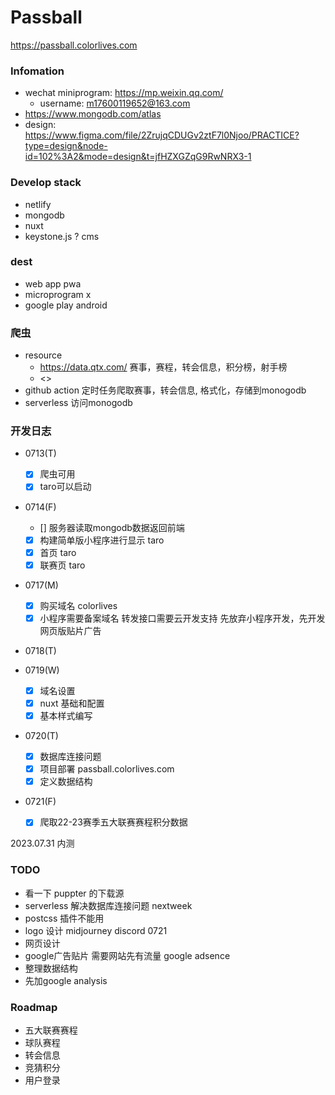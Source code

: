 # Passball

<https://passball.colorlives.com>

### Infomation

- wechat miniprogram: <https://mp.weixin.qq.com/>
  - username: m17600119652@163.com
- <https://www.mongodb.com/atlas> 
- design: <https://www.figma.com/file/2ZrujqCDUGv2ztF7l0Njoo/PRACTICE?type=design&node-id=102%3A2&mode=design&t=jfHZXGZqG9RwNRX3-1>

### Develop stack

- netlify
- mongodb
- nuxt
- keystone.js ? cms


### dest

- web app pwa 
- microprogram x
- google play android


### 爬虫

- resource
  - <https://data.qtx.com/> 赛事，赛程，转会信息，积分榜，射手榜
  - <>
- github action 定时任务爬取赛事，转会信息, 格式化，存储到monogodb
- serverless 访问monogodb






### 开发日志


- 0713(T)
  - [x] 爬虫可用
  - [x] taro可以启动

- 0714(F) 
  - [] 服务器读取mongodb数据返回前端
  - [x] 构建简单版小程序进行显示 taro
  - [x] 首页 taro
  - [x] 联赛页 taro

- 0717(M)
  - [x] 购买域名 colorlives
  - [x] 小程序需要备案域名 转发接口需要云开发支持 先放弃小程序开发，先开发网页版贴片广告

- 0718(T)

- 0719(W)
  - [x] 域名设置
  - [x] nuxt 基础和配置
  - [x] 基本样式编写

- 0720(T)
  - [x] 数据库连接问题
  - [x] 项目部署 passball.colorlives.com
  - [x] 定义数据结构

- 0721(F)
  - [x] 爬取22-23赛季五大联赛赛程积分数据








2023.07.31 内测

### TODO 


- 看一下 puppter 的下载源
- serverless 解决数据库连接问题 nextweek
- postcss 插件不能用
- logo 设计 midjourney discord 0721
- 网页设计
- google广告贴片
  需要网站先有流量 google adsence
- 整理数据结构
- 先加google analysis

### Roadmap



- 五大联赛赛程
- 球队赛程
- 转会信息
- 竞猜积分
- 用户登录




